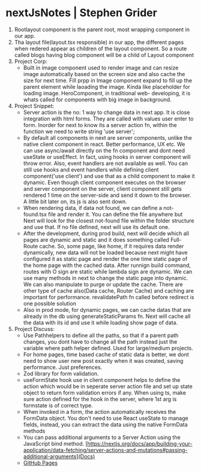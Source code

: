 # nextJsNotes | Stephen Grider
1. Rootlayout component is the parent root, most wrapping component in our app.
2. Tha layout file(layout.tsx responsible) in our app, the different pages when redered appear as children of the layout component. So a route called blogs having blog component will be a child of Layout component
3. Project Corp:
   - Built in image component used to render image and can resize image automatically based on the screen size and also cache the size for next time. Fill prpp in           Image component expand to fill up the parent element while laoading the image. Kinda like placeholder for loading image. HeroComponent, in traditional web-            developing, it is whats called for components with big image in background.
4. Project Snippet:
   - Server action is the no: 1 way to change data in next app. It is close integration with html forms. They are called with values user enter to form. Inorder for next to know its a server action fn, within the function we need to write string 'use server';
   - By default all components in next are server components, unlike the native client component in react. Better performance, UX etc. We can use async/await directly on the fn component and dont need useState or useEffect. In fact, using hooks in server component will throw error. Also, event handlers are not available as well. You can still use hooks and event handlers while defining client component('use client') and use that as a child component to make it dynamic. Even though client component executes on the browser and server component on the server, client component still gets rendered 1 time on the server-side and send it down to the browser. A little bit later on, its js is also sent down.
   - When rendering data, if data not found, we can define a not-found.tsx file and render it. You can define the file anywhere but Next will look for the closest not-found file within the folder structure and use that. If no file defined, next will use its default one.
   - After the development, during prod build, next will decide which all pages are dynamic and static and it does something called Full-Route cache. So, some page, like home, if it requires data render dynamically, new data will not be loaded because next might have configured it as static page and render the one time static page of the home page with the cached data. After runnign build command, routes with O sign are static while lambda sign are dynamic. We can use many methods in next to change the static page into dynamic. We can also manipulate to purge or update the cache. There are other type of cache also(Data cache, Router Cache) and caching are important for performance. revalidatePath fn called before redirect is one possible solution
   - Also in prod mode, for dynamic pages, we can cache datas that are already in the db using generateStaticParams fn. Next will cache all the data with its id and use it while loading show page of data.
5. Project Discuss:
   - Use Pathhelpers to define all the paths, so that if a parent path changes, you dont have to change all the path instead just the variable where path helper defined. Used for large/medium projects.
   - For home pages, time based cache of static data is better, we dont need to show user new post exactly when it was created, saving performance. Just preferences.
   - Zod library for form validation.
   - useFormState hook use in client component helps to define the action which would be in seperate server action file and set up state object to return form validation errors if any. When using ts, make sure action defined for the hook in the server, where 1st arg is formstate is of correct type.
   - When invoked in a form, the action automatically receives the FormData object. You don't need to use React useState to manage fields, instead, you can extract the data using the native FormData methods
   - You can pass additional arguments to a Server Action using the JavaScript bind method. [https://nextjs.org/docs/app/building-your-application/data-fetching/server-actions-and-mutations#passing-additional-arguments](Docs)
   - [GitHub Pages](https://pages.github.com/)
